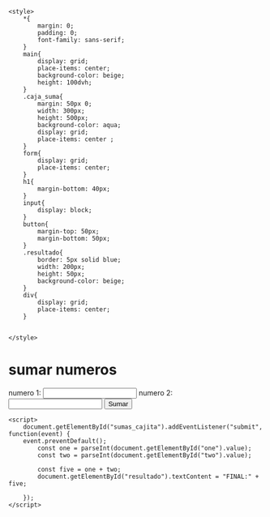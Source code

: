 
<!DOCTYPE html>
<html lang="en">
<head>
    <meta charset="UTF-8">
    <meta name="viewport" content="width=device-width, initial-scale=1.0">
    <title>Document</title>

    <style>
        *{
            margin: 0;
            padding: 0;
            font-family: sans-serif;
        }
        main{
            display: grid;
            place-items: center;
            background-color: beige;
            height: 100dvh;
        }
        .caja_suma{
            margin: 50px 0;
            width: 300px;
            height: 500px;
            background-color: aqua;
            display: grid;
            place-items: center ;
        }
        form{
            display: grid;
            place-items: center;
        }
        h1{
            margin-bottom: 40px;
        }
        input{
            display: block;
        }
        button{
            margin-top: 50px;
            margin-bottom: 50px;
        }
        .resultado{
            border: 5px solid blue;
            width: 200px;
            height: 50px;
            background-color: beige;
        }
        div{
            display: grid;
            place-items: center;
        }


    </style>
</head>
<body>
    <main>
        <div class="caja_suma">
            <form id="sumas_cajita">
                <h1>sumar numeros</h1>
                <label for="">numero 1:</label>
                <input type="number" id="one">
                <label for="">numero 2:</label>
                <input type="number" id="two">
                <button type="submit">Sumar</button>
                <div class="resultado" id="resultado"></div>
            </form> 
        </div>
    </main>

    <script>
        document.getElementById("sumas_cajita").addEventListener("submit", function(event) {
        event.preventDefault();
            const one = parseInt(document.getElementById("one").value);
            const two = parseInt(document.getElementById("two").value);

            const five = one + two;
            document.getElementById("resultado").textContent = "FINAL:" + five;
    
        });
    </script>
</body>
</html>
